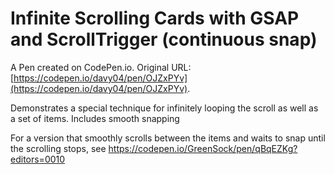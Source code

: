 # Infinite Scrolling Cards with GSAP and ScrollTrigger (continuous snap)

A Pen created on CodePen.io. Original URL: [https://codepen.io/davy04/pen/OJZxPYv](https://codepen.io/davy04/pen/OJZxPYv).

Demonstrates a special technique for infinitely looping the scroll as well as a set of items. Includes smooth snapping

For a version that smoothly scrolls between the items and waits to snap until the scrolling stops, see https://codepen.io/GreenSock/pen/qBqEZKg?editors=0010